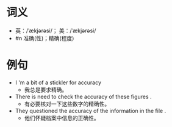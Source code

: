 # 词义
- 英：/ˈækjərəsi/； 美：/ˈækjərəsi/
- #n 准确(性)；精确(程度)
# 例句
- I 'm a bit of a stickler for accuracy
	- 我总是要求精确。
- There is need to check the accuracy of these figures .
	- 有必要核对一下这些数字的精确性。
- They questioned the accuracy of the information in the file .
	- 他们怀疑档案中信息的正确性。
